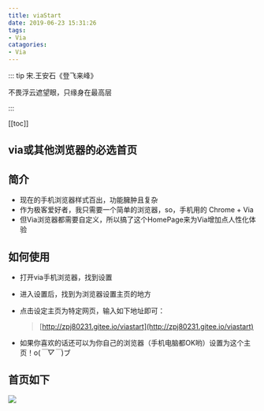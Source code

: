 ```yaml
---
title: viaStart
date: 2019-06-23 15:31:26
tags: 
- Via
catagories:
- Via
---
```


::: tip 宋.王安石《登飞来峰》 

不畏浮云遮望眼，只缘身在最高层	

 :::

[[toc]]

## via或其他浏览器的必选首页

## 简介
- 现在的手机浏览器样式百出，功能臃肿且复杂
- 作为极客爱好者，我只需要一个简单的浏览器，so，手机用的 Chrome + Via
- 但Via浏览器都需要自定义，所以搞了这个HomePage来为Via增加点人性化体验

## 如何使用

- 打开via手机浏览器，找到设置
- 进入设置后，找到为浏览器设置主页的地方
- 点击设定主页为特定网页，输入如下地址即可：

  > [http://zpj80231.gitee.io/viastart](http://zpj80231.gitee.io/viastart)

- 如果你喜欢的话还可以为你自己的浏览器（手机电脑都OK哟）设置为这个主页！o(*￣▽￣*)ブ

## 首页如下
![](/img/viaStart/thumb.png)